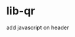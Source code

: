 # lib-qr

add javascript on header
<script type="text/javascript" src="https://rawcdn.githack.com/bdiyevent/lib-qr/43605eaef283871d0ef7f39551d77dd8d50dd192/qrious.js"></script>
<script type="text/javascript" src="https://rawcdn.githack.com/bdiyevent/lib-qr/43605eaef283871d0ef7f39551d77dd8d50dd192/qrIstimewa.js"></script>
